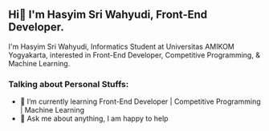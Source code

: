## Hi👋 I'm Hasyim Sri Wahyudi, Front-End Developer.

I'm Hasyim Sri Wahyudi, Informatics Student at Universitas AMIKOM Yogyakarta, interested in Front-End Developer, Competitive Programming, & Machine Learning.

### Talking about Personal Stuffs:

- 🌱 I’m currently learning Front-End Developer | Competitive Programming | Machine Learning
- 💬 Ask me about anything, I am happy to help

